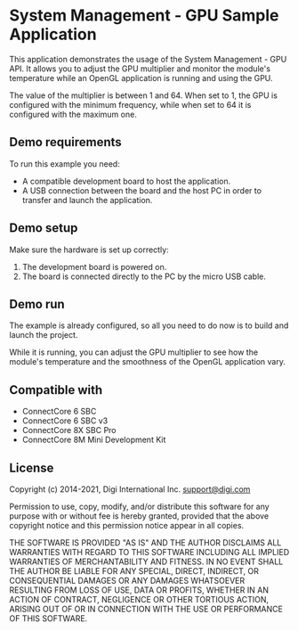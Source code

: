 System Management - GPU Sample Application
=========================================

This application demonstrates the usage of the System Management - GPU API. It
allows you to adjust the GPU multiplier and monitor the module's temperature
while an OpenGL application is running and using the GPU.

The value of the multiplier is between 1 and 64. When set to 1, the GPU is
configured with the minimum frequency, while when set to 64 it is configured
with the maximum one.

Demo requirements
-----------------

To run this example you need:

* A compatible development board to host the application.
* A USB connection between the board and the host PC in order to transfer and
    launch the application.

Demo setup
----------

Make sure the hardware is set up correctly:

1. The development board is powered on.
2. The board is connected directly to the PC by the micro USB cable.

Demo run
--------

The example is already configured, so all you need to do now is to build and
launch the project.

While it is running, you can adjust the GPU multiplier to see how the module's
temperature and the smoothness of the OpenGL application vary.

Compatible with
---------------

* ConnectCore 6 SBC
* ConnectCore 6 SBC v3
* ConnectCore 8X SBC Pro
* ConnectCore 8M Mini Development Kit

License
-------

Copyright (c) 2014-2021, Digi International Inc. <support@digi.com>

Permission to use, copy, modify, and/or distribute this software for any
purpose with or without fee is hereby granted, provided that the above
copyright notice and this permission notice appear in all copies.

THE SOFTWARE IS PROVIDED "AS IS" AND THE AUTHOR DISCLAIMS ALL WARRANTIES
WITH REGARD TO THIS SOFTWARE INCLUDING ALL IMPLIED WARRANTIES OF
MERCHANTABILITY AND FITNESS. IN NO EVENT SHALL THE AUTHOR BE LIABLE FOR
ANY SPECIAL, DIRECT, INDIRECT, OR CONSEQUENTIAL DAMAGES OR ANY DAMAGES
WHATSOEVER RESULTING FROM LOSS OF USE, DATA OR PROFITS, WHETHER IN AN
ACTION OF CONTRACT, NEGLIGENCE OR OTHER TORTIOUS ACTION, ARISING OUT OF
OR IN CONNECTION WITH THE USE OR PERFORMANCE OF THIS SOFTWARE.